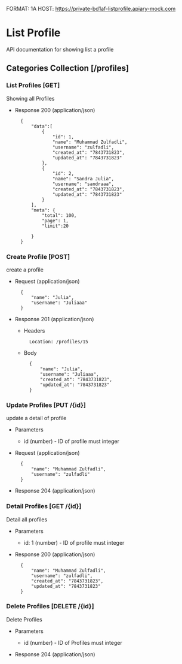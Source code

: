 FORMAT: 1A
HOST: https://private-bd1af-listprofile.apiary-mock.com

# List Profile

API documentation for showing list a profile

## Categories Collection [/profiles]
### List Profiles [GET]
Showing all Profiles


+ Response 200 (application/json)

        {
            "data":[
                {
                    "id": 1,
                    "name": "Muhammad Zulfadli",
                    "username": "zulfadli",
                    "created_at": "7843731823",
                    "updated_at": "7843731823"
                },
                {
                    "id": 2,
                    "name": "Sandra Julia",
                    "username": "sandraaa",
                    "created_at": "7843731823",
                    "updated_at": "7843731823"
                }
            ],
            "meta": {
                "total": 100,
                "page": 1,
                "limit":20
                
            }
        }

### Create Profile [POST]
create a profile
+ Request (application/json)

        {
            "name": "Julia",
            "username": "Juliaaa"
        }

+ Response 201 (application/json)

    + Headers

            Location: /profiles/15

    + Body

            {
                "name": "Julia",
                "username": "Juliaaa",
                "created_at": "7843731823",
                "updated_at": "7843731823"
            }

### Update Profiles [PUT /{id}]
update a detail of profile

+ Parameters
    + id (number) - ID of profile must integer

+ Request (application/json)

        {
            "name": "Muhammad Zulfadli",
            "username": "zulfadli"
        }

+ Response 204 (application/json)


### Detail Profiles [GET /{id}]
Detail all profiles
+ Parameters
    + id: 1 (number) - ID of profile must integer

+ Response 200 (application/json)

        {
            "name": "Muhammad Zulfadli",
            "username": "zulfadli",
            "created_at": "7843731823",
            "updated_at": "7843731823"
        }
        
      

### Delete Profiles [DELETE /{id}]
Delete Profiles
+ Parameters
    + id (number) - ID of Profiles must integer

+ Response 204 (application/json)
